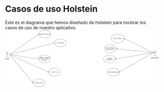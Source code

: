 # Casos de uso Holstein 
Este es el diagrama que hemos diseñado de Holstein para mostrar los casos de uso de nuestro aplicativo.
![Caso de uso](docs/images/casodeuso.png)
